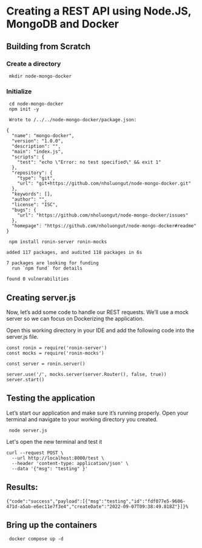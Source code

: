 # Creating a REST API using Node.JS, MongoDB and Docker


## Building from Scratch

### Create a directory

```
 mkdir node-mongo-docker
```

### Initialize 

```
 cd node-mongo-docker
 npm init -y
```
 
```
 Wrote to /../../node-mongo-docker/package.json:

{
  "name": "mongo-docker",
  "version": "1.0.0",
  "description": "",
  "main": "index.js",
  "scripts": {
    "test": "echo \"Error: no test specified\" && exit 1"
  },
  "repository": {
    "type": "git",
    "url": "git+https://github.com/nholuongut/node-mongo-docker.git"
  },
  "keywords": [],
  "author": "",
  "license": "ISC",
  "bugs": {
    "url": "https://github.com/nholuongut/node-mongo-docker/issues"
  },
  "homepage": "https://github.com/nholuongut/node-mongo-docker#readme"
}
```





```
 npm install ronin-server ronin-mocks

added 117 packages, and audited 118 packages in 6s

7 packages are looking for funding
  run `npm fund` for details

found 0 vulnerabilities
```


## Creating server.js

Now, let’s add some code to handle our REST requests. We’ll use a mock server so we can focus on Dockerizing the application.

Open this working directory in your IDE and add the following code into the server.js file.


```
const ronin = require('ronin-server')
const mocks = require('ronin-mocks')

const server = ronin.server()

server.use('/', mocks.server(server.Router(), false, true))
server.start()
```


## Testing the application


Let’s start our application and make sure it’s running properly. Open your terminal and navigate to your working directory you created.

```
 node server.js
```

Let's open the new terminal and test it

```
curl --request POST \
  --url http://localhost:8000/test \
  --header 'content-type: application/json' \
  --data '{"msg": "testing" }'
```

## Results:

```
{"code":"success","payload":[{"msg":"testing","id":"fdf077e5-9606-471d-a5ab-e6ec11e7f3e4","createDate":"2022-09-07T09:38:49.818Z"}]}%
```

## Bring up the containers


```
 docker compose up -d
```



